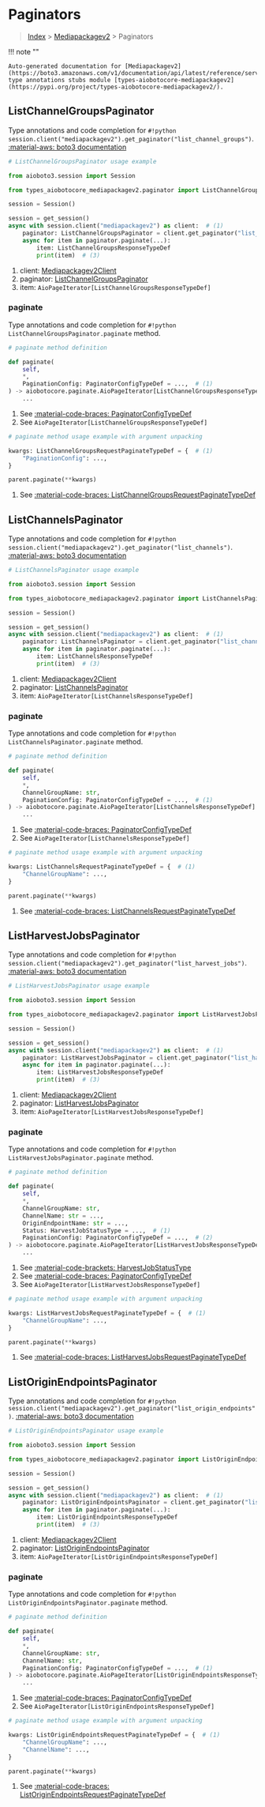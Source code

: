 # Paginators

> [Index](../README.md) > [Mediapackagev2](./README.md) > Paginators

!!! note ""

    Auto-generated documentation for [Mediapackagev2](https://boto3.amazonaws.com/v1/documentation/api/latest/reference/services/mediapackagev2.html#mediapackagev2)
    type annotations stubs module [types-aiobotocore-mediapackagev2](https://pypi.org/project/types-aiobotocore-mediapackagev2/).

## ListChannelGroupsPaginator

Type annotations and code completion for `#!python session.client("mediapackagev2").get_paginator("list_channel_groups")`.
[:material-aws: boto3 documentation](https://boto3.amazonaws.com/v1/documentation/api/latest/reference/services/mediapackagev2/paginator/ListChannelGroups.html#Mediapackagev2.Paginator.ListChannelGroups)

```python
# ListChannelGroupsPaginator usage example

from aioboto3.session import Session

from types_aiobotocore_mediapackagev2.paginator import ListChannelGroupsPaginator

session = Session()

session = get_session()
async with session.client("mediapackagev2") as client:  # (1)
    paginator: ListChannelGroupsPaginator = client.get_paginator("list_channel_groups")  # (2)
    async for item in paginator.paginate(...):
        item: ListChannelGroupsResponseTypeDef
        print(item)  # (3)
```

1. client: [Mediapackagev2Client](./client.md)
2. paginator: [ListChannelGroupsPaginator](./paginators.md#listchannelgroupspaginator)
3. item: `AioPageIterator[ListChannelGroupsResponseTypeDef]`


### paginate

Type annotations and code completion for `#!python ListChannelGroupsPaginator.paginate` method.

```python
# paginate method definition

def paginate(
    self,
    *,
    PaginationConfig: PaginatorConfigTypeDef = ...,  # (1)
) -> aiobotocore.paginate.AioPageIterator[ListChannelGroupsResponseTypeDef]:  # (2)
    ...
```

1. See [:material-code-braces: PaginatorConfigTypeDef](./type_defs.md#paginatorconfigtypedef)
2. See `AioPageIterator[ListChannelGroupsResponseTypeDef]`


```python
# paginate method usage example with argument unpacking

kwargs: ListChannelGroupsRequestPaginateTypeDef = {  # (1)
    "PaginationConfig": ...,
}

parent.paginate(**kwargs)
```

1. See [:material-code-braces: ListChannelGroupsRequestPaginateTypeDef](./type_defs.md#listchannelgroupsrequestpaginatetypedef)
## ListChannelsPaginator

Type annotations and code completion for `#!python session.client("mediapackagev2").get_paginator("list_channels")`.
[:material-aws: boto3 documentation](https://boto3.amazonaws.com/v1/documentation/api/latest/reference/services/mediapackagev2/paginator/ListChannels.html#Mediapackagev2.Paginator.ListChannels)

```python
# ListChannelsPaginator usage example

from aioboto3.session import Session

from types_aiobotocore_mediapackagev2.paginator import ListChannelsPaginator

session = Session()

session = get_session()
async with session.client("mediapackagev2") as client:  # (1)
    paginator: ListChannelsPaginator = client.get_paginator("list_channels")  # (2)
    async for item in paginator.paginate(...):
        item: ListChannelsResponseTypeDef
        print(item)  # (3)
```

1. client: [Mediapackagev2Client](./client.md)
2. paginator: [ListChannelsPaginator](./paginators.md#listchannelspaginator)
3. item: `AioPageIterator[ListChannelsResponseTypeDef]`


### paginate

Type annotations and code completion for `#!python ListChannelsPaginator.paginate` method.

```python
# paginate method definition

def paginate(
    self,
    *,
    ChannelGroupName: str,
    PaginationConfig: PaginatorConfigTypeDef = ...,  # (1)
) -> aiobotocore.paginate.AioPageIterator[ListChannelsResponseTypeDef]:  # (2)
    ...
```

1. See [:material-code-braces: PaginatorConfigTypeDef](./type_defs.md#paginatorconfigtypedef)
2. See `AioPageIterator[ListChannelsResponseTypeDef]`


```python
# paginate method usage example with argument unpacking

kwargs: ListChannelsRequestPaginateTypeDef = {  # (1)
    "ChannelGroupName": ...,
}

parent.paginate(**kwargs)
```

1. See [:material-code-braces: ListChannelsRequestPaginateTypeDef](./type_defs.md#listchannelsrequestpaginatetypedef)
## ListHarvestJobsPaginator

Type annotations and code completion for `#!python session.client("mediapackagev2").get_paginator("list_harvest_jobs")`.
[:material-aws: boto3 documentation](https://boto3.amazonaws.com/v1/documentation/api/latest/reference/services/mediapackagev2/paginator/ListHarvestJobs.html#Mediapackagev2.Paginator.ListHarvestJobs)

```python
# ListHarvestJobsPaginator usage example

from aioboto3.session import Session

from types_aiobotocore_mediapackagev2.paginator import ListHarvestJobsPaginator

session = Session()

session = get_session()
async with session.client("mediapackagev2") as client:  # (1)
    paginator: ListHarvestJobsPaginator = client.get_paginator("list_harvest_jobs")  # (2)
    async for item in paginator.paginate(...):
        item: ListHarvestJobsResponseTypeDef
        print(item)  # (3)
```

1. client: [Mediapackagev2Client](./client.md)
2. paginator: [ListHarvestJobsPaginator](./paginators.md#listharvestjobspaginator)
3. item: `AioPageIterator[ListHarvestJobsResponseTypeDef]`


### paginate

Type annotations and code completion for `#!python ListHarvestJobsPaginator.paginate` method.

```python
# paginate method definition

def paginate(
    self,
    *,
    ChannelGroupName: str,
    ChannelName: str = ...,
    OriginEndpointName: str = ...,
    Status: HarvestJobStatusType = ...,  # (1)
    PaginationConfig: PaginatorConfigTypeDef = ...,  # (2)
) -> aiobotocore.paginate.AioPageIterator[ListHarvestJobsResponseTypeDef]:  # (3)
    ...
```

1. See [:material-code-brackets: HarvestJobStatusType](./literals.md#harvestjobstatustype)
2. See [:material-code-braces: PaginatorConfigTypeDef](./type_defs.md#paginatorconfigtypedef)
3. See `AioPageIterator[ListHarvestJobsResponseTypeDef]`


```python
# paginate method usage example with argument unpacking

kwargs: ListHarvestJobsRequestPaginateTypeDef = {  # (1)
    "ChannelGroupName": ...,
}

parent.paginate(**kwargs)
```

1. See [:material-code-braces: ListHarvestJobsRequestPaginateTypeDef](./type_defs.md#listharvestjobsrequestpaginatetypedef)
## ListOriginEndpointsPaginator

Type annotations and code completion for `#!python session.client("mediapackagev2").get_paginator("list_origin_endpoints")`.
[:material-aws: boto3 documentation](https://boto3.amazonaws.com/v1/documentation/api/latest/reference/services/mediapackagev2/paginator/ListOriginEndpoints.html#Mediapackagev2.Paginator.ListOriginEndpoints)

```python
# ListOriginEndpointsPaginator usage example

from aioboto3.session import Session

from types_aiobotocore_mediapackagev2.paginator import ListOriginEndpointsPaginator

session = Session()

session = get_session()
async with session.client("mediapackagev2") as client:  # (1)
    paginator: ListOriginEndpointsPaginator = client.get_paginator("list_origin_endpoints")  # (2)
    async for item in paginator.paginate(...):
        item: ListOriginEndpointsResponseTypeDef
        print(item)  # (3)
```

1. client: [Mediapackagev2Client](./client.md)
2. paginator: [ListOriginEndpointsPaginator](./paginators.md#listoriginendpointspaginator)
3. item: `AioPageIterator[ListOriginEndpointsResponseTypeDef]`


### paginate

Type annotations and code completion for `#!python ListOriginEndpointsPaginator.paginate` method.

```python
# paginate method definition

def paginate(
    self,
    *,
    ChannelGroupName: str,
    ChannelName: str,
    PaginationConfig: PaginatorConfigTypeDef = ...,  # (1)
) -> aiobotocore.paginate.AioPageIterator[ListOriginEndpointsResponseTypeDef]:  # (2)
    ...
```

1. See [:material-code-braces: PaginatorConfigTypeDef](./type_defs.md#paginatorconfigtypedef)
2. See `AioPageIterator[ListOriginEndpointsResponseTypeDef]`


```python
# paginate method usage example with argument unpacking

kwargs: ListOriginEndpointsRequestPaginateTypeDef = {  # (1)
    "ChannelGroupName": ...,
    "ChannelName": ...,
}

parent.paginate(**kwargs)
```

1. See [:material-code-braces: ListOriginEndpointsRequestPaginateTypeDef](./type_defs.md#listoriginendpointsrequestpaginatetypedef)
